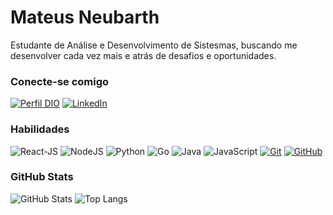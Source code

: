 # Mateus Neubarth

Estudante de Análise e Desenvolvimento de Sistesmas, buscando me desenvolver cada vez mais e atrás de desafios e oportunidades.

### Conecte-se comigo

[![Perfil DIO](https://img.shields.io/badge/-Meu%20Perfil%20na%20DIO-30A3DC?style=for-the-badge)](https://web.dio.me/users/mateusneubarth)
[![LinkedIn](https://img.shields.io/badge/-LinkedIn-000?style=for-the-badge&logo=linkedin&logoColor=30A3DC)](www.linkedin.com/in/mateus-neubarth)

### Habilidades

![React-JS](https://img.shields.io/badge/ReactJS-000?style=for-the-badge&logo=react&logoColor=30A3DC)
![NodeJS](https://img.shields.io/badge/NodeJS-000?style=for-the-badge&logo=npm&logoColor=30A3DC)
![Python](https://img.shields.io/badge/Python-000?style=for-the-badge&logo=python&logoColor=E94D5F)
![Go](https://img.shields.io/badge/Go-000?style=for-the-badge&logo=go&logoColor=E94D5F)
![Java](https://img.shields.io/badge/Java-000?style=for-the-badge&logo=java&logoColor=E94D5F)
![JavaScript](https://img.shields.io/badge/JavaScript-000?style=for-the-badge&logo=javascript&logoColor=30A3DC)
[![Git](https://img.shields.io/badge/Git-000?style=for-the-badge&logo=git&logoColor=E94D5F)](https://git-scm.com/doc)
[![GitHub](https://img.shields.io/badge/GitHub-000?style=for-the-badge&logo=github&logoColor=30A3DC)](https://docs.github.com/)

### GitHub Stats

![GitHub Stats](https://github-readme-stats.vercel.app/api?username=MateusSNeubarth&theme=transparent&bg_color=000&border_color=30A3DC&show_icons=true&icon_color=30A3DC&title_color=E94D5F&text_color=FFF)
![Top Langs](https://github-readme-stats-git-masterrstaa-rickstaa.vercel.app/api/top-langs/?username=MateusSNeubarth&layout=compact&bg_color=000&border_color=30A3DC&title_color=E94D5F&text_color=FFF)
